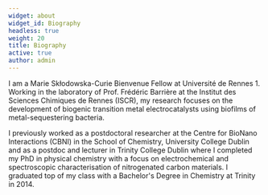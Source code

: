 ```yaml
---
widget: about
widget_id: Biography
headless: true
weight: 20
title: Biography
active: true
author: admin
---
```

I am a Marie Skłodowska-Curie Bienvenue Fellow at Université de Rennes 1. Working in the laboratory of Prof. Frédéric Barrière at the Institut des Sciences Chimiques de Rennes (ISCR), my research focuses on the development of biogenic transition metal electrocatalysts using biofilms of metal-sequestering bacteria.

I previously worked as a postdoctoral researcher at the Centre for BioNano Interactions (CBNI) in the School of Chemistry, University College Dublin and as a postdoc and lecturer in Trinity College Dublin where I completed my PhD in physical chemistry with a focus on electrochemical and spectroscopic characterisation of nitrogenated carbon materials. I graduated top of my class with a Bachelor's Degree in Chemistry at Trinity in 2014.